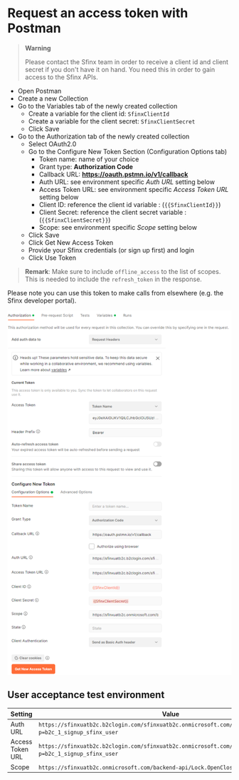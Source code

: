 # Request an access token with Postman

> **Warning** 
> 
> Please contact the Sfinx team in order to receive a client id and client secret if you don't have it on hand. You need this in order to gain access to the Sfinx APIs.

* Open Postman
* Create a new Collection
* Go to the Variables tab of the newly created collection
    - Create a variable for the client id: `SfinxClientId`
    - Create a variable for the client secret: `SfinxClientSecret`
    - Click Save
* Go to the Authorization tab of the newly created collection
    - Select OAuth2.0
    - Go to the Configure New Token Section (Configuration Options tab)
        * Token name: name of your choice
        * Grant type: **Authorization Code**
        * Callback URL: **https://oauth.pstmn.io/v1/callback**
        * Auth URL: see environment specific *Auth URL* setting below
        * Access Token URL: see environment specific *Access Token URL* setting below
        * Client ID: reference the client id variable : (`{{SfinxClientId}}`)
        * Client Secret: reference the client secret variable : (`{{SfinxClientSecret}}`)
        * Scope: see environment specific *Scope* setting below
    - Click Save
    - Click Get New Access Token
    - Provide your Sfinx credentials (or sign up first) and login
    - Click Use Token

> **Remark**: Make sure to include `offline_access` to the list of scopes.  This is needed to include the `refresh_token` in the response. 

Please note you can use this token to make calls from elsewhere (e.g. the Sfinx developer portal).

![Postman OAuth2.0](../../media/postman-oauth.png)

## User acceptance test environment

| Setting                 | Value                                                                                                          |
|-------------------------|----------------------------------------------------------------------------------------------------------------|
| Auth URL                | `https://sfinxuatb2c.b2clogin.com/sfinxuatb2c.onmicrosoft.com/oauth2/v2.0/authorize?p=b2c_1_signup_sfinx_user` |
| Access Token URL        | `https://sfinxuatb2c.b2clogin.com/sfinxuatb2c.onmicrosoft.com/oauth2/v2.0/token?p=b2c_1_signup_sfinx_user`     |
| Scope                   | `https://sfinxuatb2c.onmicrosoft.com/backend-api/Lock.OpenClose offline_access`                                               |
